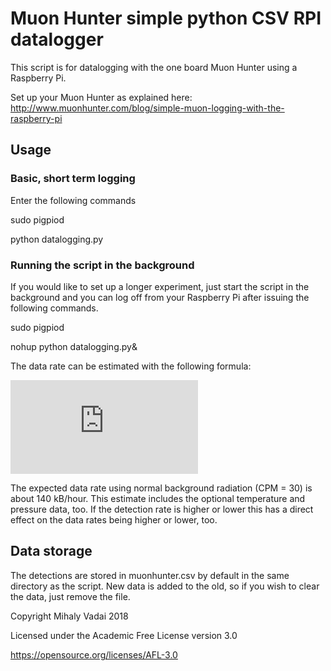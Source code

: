 # Muon Hunter simple python CSV RPI datalogger

This script is for datalogging with the one board Muon Hunter
using a Raspberry Pi.

Set up your Muon Hunter as explained here:
http://www.muonhunter.com/blog/simple-muon-logging-with-the-raspberry-pi

## Usage

### Basic, short term logging
Enter the following commands

sudo pigpiod

python datalogging.py

### Running the script in the background
If you would like to set up a longer experiment, just start the
script in the background and you can log off from your Raspberry Pi
after issuing the following commands.

sudo pigpiod

nohup python datalogging.py&

The data rate can be estimated with the following formula:

![equation](http://latex.codecogs.com/gif.latex?%24%24R%20%5Capprox%202%20%5Ccdot%20CPM%20%5Ccdot%2040%20%5C%20%5C%20%5Cfrac%7Bbytes%7D%7Bminute%7D%24%24)

The expected data rate using normal background radiation (CPM = 30)
is about 140 kB/hour. This estimate includes the optional temperature 
and pressure data, too. If the detection rate is higher or lower this 
has a direct effect on the data rates being higher or lower, too.

## Data storage
The detections are stored in muonhunter.csv by default in 
the same directory as the script. New data is added to the old, so
if you wish to clear the data, just remove the file.

Copyright Mihaly Vadai 2018

Licensed under the Academic Free License version 3.0

https://opensource.org/licenses/AFL-3.0
